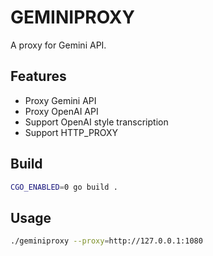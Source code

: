# GEMINIPROXY

A proxy for Gemini API.

## Features
- Proxy Gemini API
- Proxy OpenAI API
- Support OpenAI style transcription
- Support HTTP_PROXY


## Build

```bash
CGO_ENABLED=0 go build .
```

## Usage

```bash
./geminiproxy --proxy=http://127.0.0.1:1080
```
